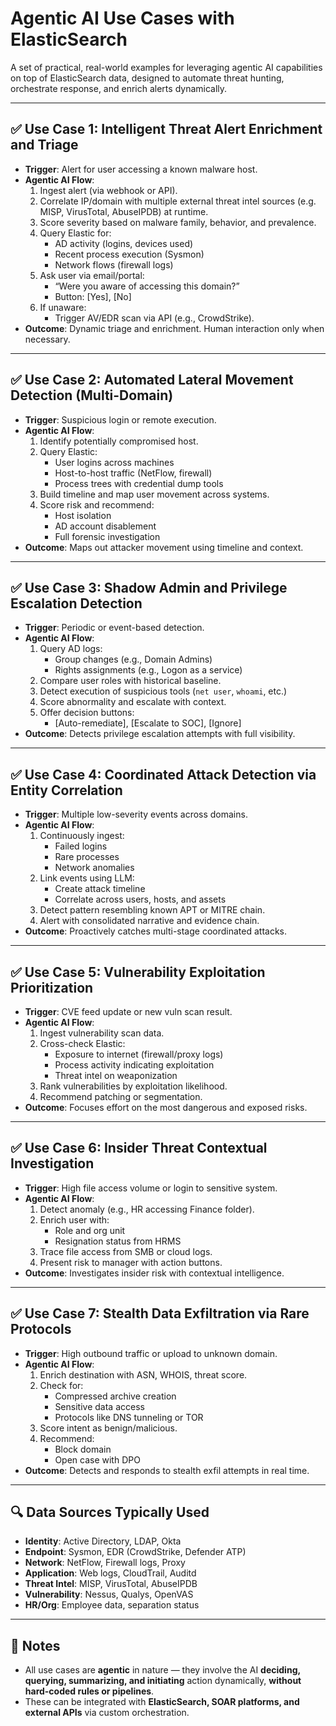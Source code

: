 # Agentic AI Use Cases with ElasticSearch

A set of practical, real-world examples for leveraging agentic AI capabilities on top of ElasticSearch data, designed to automate threat hunting, orchestrate response, and enrich alerts dynamically.

---

## ✅ Use Case 1: Intelligent Threat Alert Enrichment and Triage

- **Trigger**: Alert for user accessing a known malware host.
- **Agentic AI Flow**:
  1. Ingest alert (via webhook or API).
  2. Correlate IP/domain with multiple external threat intel sources (e.g. MISP, VirusTotal, AbuseIPDB) at runtime.
  3. Score severity based on malware family, behavior, and prevalence.
  4. Query Elastic for:
     - AD activity (logins, devices used)
     - Recent process execution (Sysmon)
     - Network flows (firewall logs)
  5. Ask user via email/portal:
     - “Were you aware of accessing this domain?”
     - Button: [Yes], [No]
  6. If unaware:
     - Trigger AV/EDR scan via API (e.g., CrowdStrike).
- **Outcome**: Dynamic triage and enrichment. Human interaction only when necessary.

---

## ✅ Use Case 2: Automated Lateral Movement Detection (Multi-Domain)

- **Trigger**: Suspicious login or remote execution.
- **Agentic AI Flow**:
  1. Identify potentially compromised host.
  2. Query Elastic:
     - User logins across machines
     - Host-to-host traffic (NetFlow, firewall)
     - Process trees with credential dump tools
  3. Build timeline and map user movement across systems.
  4. Score risk and recommend:
     - Host isolation
     - AD account disablement
     - Full forensic investigation
- **Outcome**: Maps out attacker movement using timeline and context.

---

## ✅ Use Case 3: Shadow Admin and Privilege Escalation Detection

- **Trigger**: Periodic or event-based detection.
- **Agentic AI Flow**:
  1. Query AD logs:
     - Group changes (e.g., Domain Admins)
     - Rights assignments (e.g., Logon as a service)
  2. Compare user roles with historical baseline.
  3. Detect execution of suspicious tools (`net user`, `whoami`, etc.)
  4. Score abnormality and escalate with context.
  5. Offer decision buttons:
     - [Auto-remediate], [Escalate to SOC], [Ignore]
- **Outcome**: Detects privilege escalation attempts with full visibility.

---

## ✅ Use Case 4: Coordinated Attack Detection via Entity Correlation

- **Trigger**: Multiple low-severity events across domains.
- **Agentic AI Flow**:
  1. Continuously ingest:
     - Failed logins
     - Rare processes
     - Network anomalies
  2. Link events using LLM:
     - Create attack timeline
     - Correlate across users, hosts, and assets
  3. Detect pattern resembling known APT or MITRE chain.
  4. Alert with consolidated narrative and evidence chain.
- **Outcome**: Proactively catches multi-stage coordinated attacks.

---

## ✅ Use Case 5: Vulnerability Exploitation Prioritization

- **Trigger**: CVE feed update or new vuln scan result.
- **Agentic AI Flow**:
  1. Ingest vulnerability scan data.
  2. Cross-check Elastic:
     - Exposure to internet (firewall/proxy logs)
     - Process activity indicating exploitation
     - Threat intel on weaponization
  3. Rank vulnerabilities by exploitation likelihood.
  4. Recommend patching or segmentation.
- **Outcome**: Focuses effort on the most dangerous and exposed risks.

---

## ✅ Use Case 6: Insider Threat Contextual Investigation

- **Trigger**: High file access volume or login to sensitive system.
- **Agentic AI Flow**:
  1. Detect anomaly (e.g., HR accessing Finance folder).
  2. Enrich user with:
     - Role and org unit
     - Resignation status from HRMS
  3. Trace file access from SMB or cloud logs.
  4. Present risk to manager with action buttons.
- **Outcome**: Investigates insider risk with contextual intelligence.

---

## ✅ Use Case 7: Stealth Data Exfiltration via Rare Protocols

- **Trigger**: High outbound traffic or upload to unknown domain.
- **Agentic AI Flow**:
  1. Enrich destination with ASN, WHOIS, threat score.
  2. Check for:
     - Compressed archive creation
     - Sensitive data access
     - Protocols like DNS tunneling or TOR
  3. Score intent as benign/malicious.
  4. Recommend:
     - Block domain
     - Open case with DPO
- **Outcome**: Detects and responds to stealth exfil attempts in real time.

---

## 🔍 Data Sources Typically Used

- **Identity**: Active Directory, LDAP, Okta
- **Endpoint**: Sysmon, EDR (CrowdStrike, Defender ATP)
- **Network**: NetFlow, Firewall logs, Proxy
- **Application**: Web logs, CloudTrail, Auditd
- **Threat Intel**: MISP, VirusTotal, AbuseIPDB
- **Vulnerability**: Nessus, Qualys, OpenVAS
- **HR/Org**: Employee data, separation status

---

## 📌 Notes

- All use cases are **agentic** in nature — they involve the AI **deciding, querying, summarizing, and initiating** action dynamically, **without hard-coded rules or pipelines**.
- These can be integrated with **ElasticSearch, SOAR platforms, and external APIs** via custom orchestration.
